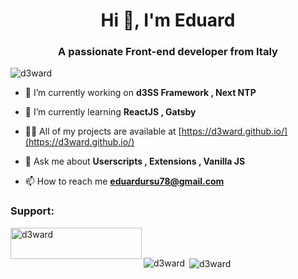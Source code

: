 <h1 align="center">Hi 👋, I'm Eduard</h1>
<h3 align="center">A passionate Front-end developer from Italy</h3>

<p align="left"> <img src="https://komarev.com/ghpvc/?username=d3ward&label=Profile%20views&color=0e75b6&style=flat" alt="d3ward" /> </p>

- 🔭 I’m currently working on **d3SS Framework , Next NTP**

- 🌱 I’m currently learning **ReactJS , Gatsby**

- 👨‍💻 All of my projects are available at [https://d3ward.github.io/](https://d3ward.github.io/)

- 💬 Ask me about **Userscripts , Extensions , Vanilla JS**

- 📫 How to reach me **eduardursu78@gmail.com**

<h3 align="left">Support:</h3>
<p><a href="https://www.buymeacoffee.com/dOWS9cU"> <img align="left" src="https://cdn.buymeacoffee.com/buttons/v2/default-yellow.png" height="50" width="210" alt="d3ward" /></a></p><br><br>

<p><img align="left" src="https://github-readme-stats.vercel.app/api/top-langs?username=d3ward&show_icons=true&locale=en&layout=compact" alt="d3ward" /></p>

<p>&nbsp;<img align="center" src="https://github-readme-stats.vercel.app/api?username=d3ward&show_icons=true&locale=en" alt="d3ward" /></p>
